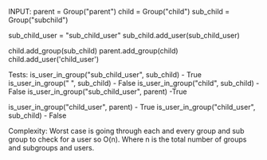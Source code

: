 INPUT:
parent = Group("parent")
child = Group("child")
sub_child = Group("subchild")

sub_child_user = "sub_child_user"
sub_child.add_user(sub_child_user)

child.add_group(sub_child)
parent.add_group(child)
child.add_user('child_user')

Tests:
is_user_in_group("sub_child_user", sub_child) - True
is_user_in_group(" ", sub_child) - False
is_user_in_group("child", sub_child) - False
is_user_in_group("sub_child_user", parent) -True

is_user_in_group("child_user", parent) - True
is_user_in_group("child_user", sub_child) - False 

Complexity:
Worst case is going through each and every group and sub group to check for a user so O(n). Where n is the total number of groups and subgroups and users.